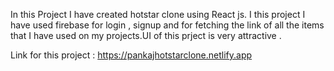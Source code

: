 In this Project I have created hotstar clone using React js. I this project I have used firebase for login , signup and for fetching the link of all the items that I have used on my projects.UI of this prject is very attractive .

Link for this project : https://pankajhotstarclone.netlify.app
